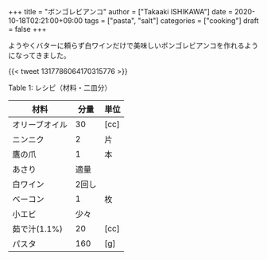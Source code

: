 +++
title = "ボンゴレビアンコ"
author = ["Takaaki ISHIKAWA"]
date = 2020-10-18T02:21:00+09:00
tags = ["pasta", "salt"]
categories = ["cooking"]
draft = false
+++

ようやくバターに頼らず白ワインだけで美味しいボンゴレビアンコを作れるようになってきました。

{{< tweet 1317786064170315776 >}}

<div class="table-caption">
  <span class="table-number">Table 1</span>:
  レシピ（材料・二皿分）
</div>

| 材料      | 分量 | 単位 |
|---------|----|----|
| オリーブオイル | 30  | [cc] |
| ニンニク  | 2   | 片   |
| 鷹の爪    | 1   | 本   |
| あさり    | 適量 |      |
| 白ワイン  | 2回し |      |
| ベーコン  | 1   | 枚   |
| 小エビ    | 少々 |      |
| 茹で汁(1.1%) | 20  | [cc] |
| パスタ    | 160 | [g]  |
